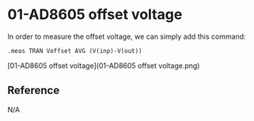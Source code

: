 # 01-AD8605 offset voltage

In order to measure the offset voltage, we can simply add this command:

`.meas TRAN Voffset AVG (V(inp)-V(out))`

[01-AD8605 offset voltage](01-AD8605 offset voltage.png)

## Reference

N/A